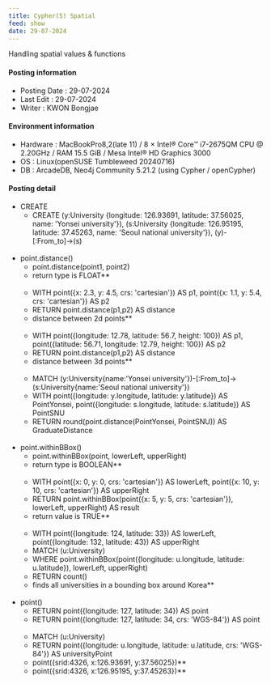 ```yaml
---
title: Cypher(5) Spatial
feed: show
date: 29-07-2024
---
```

Handling spatial values & functions

#### Posting information

- Posting Date : 29-07-2024  
- Last Edit : 29-07-2024  
- Writer : KWON Bongjae

#### Environment information

- Hardware : MacBookPro8,2(late 11) /  8 × Intel® Core™ i7-2675QM CPU @ 2.20GHz / RAM 15.5 GiB / Mesa Intel® HD Graphics 3000 <br>
- OS : Linux(openSUSE Tumbleweed 20240716) <br>
- DB : ArcadeDB, Neo4j Community 5.21.2 (using Cypher / openCypher) <br> 

#### Posting detail

- CREATE
	- CREATE (y:University {longitude: 126.93691, latitude: 37.56025, name: 'Yonsei university'}), (s:University {longitude: 126.95195, latitude: 37.45263, name: 'Seoul national university'}), (y)-[:From_to]->(s)
<br><br>
- point.distance()
	- point.distance(point1, point2) 
	- return type is FLOAT** <br><br>
	- WITH point({x: 2.3, y: 4.5, crs: 'cartesian'}) AS p1, point({x: 1.1, y: 5.4, crs: 'cartesian'}) AS p2
	- RETURN point.distance(p1,p2) AS distance 
	- distance between 2d points**<br><br> 
	- WITH point({longitude: 12.78, latitude: 56.7, height: 100}) AS p1, point({latitude: 56.71, longitude: 12.79, height: 100}) AS p2
	- RETURN point.distance(p1,p2) AS distance
	- distance between 3d points**<br><br>
	- MATCH (y:University{name:'Yonsei university'})-[:From_to]->(s:University{name:'Seoul national university'})
	- WITH point({longitude: y.longitude, latitude: y.latitude}) AS PointYonsei, point({longitude: s.longitude, latitude: s.latitude}) AS PointSNU
	- RETURN round(point.distance(PointYonsei, PointSNU)) AS GraduateDistance
<br><br> 
- point.withinBBox()
	- point.withinBBox(point, lowerLeft, upperRight)
	- return type is BOOLEAN** <br><br>
	- WITH point({x: 0, y: 0, crs: 'cartesian'}) AS lowerLeft, point({x: 10, y: 10, crs: 'cartesian'}) AS upperRight
	- RETURN point.withinBBox(point({x: 5, y: 5, crs: 'cartesian'}), lowerLeft, upperRight) AS result
	- return value is TRUE**<br><br> 
	- WITH point({longitude: 124, latitude: 33}) AS lowerLeft, point({longitude: 132, latitude: 43}) AS upperRight
	- MATCH (u:University)
	- WHERE point.withinBBox(point({longitude: u.longitude, latitude: u.latitude}), lowerLeft, upperRight) 
	- RETURN count()
	- finds all universities in  a bounding box around Korea** 
<br> <br>
- point()
	- RETURN point({longitude: 127, latitude: 34}) AS point
	- RETURN point({longitude: 127, latitude: 34, crs: 'WGS-84'}) AS point <br><br>
	- MATCH (u:University) 
	- RETURN point({longitude: u.longitude, latitude: u.latitude, crs: 'WGS-84'}) AS universityPoint 
	- point({srid:4326, x:126.93691, y:37.56025})**
	- point({srid:4326, x:126.95195, y:37.45263})**